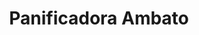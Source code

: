 ---
title: "Panificadora Ambato"
url: /quito/panificadora-ambato-de-los-motilones/
shop: panadería
---